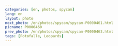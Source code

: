 ```yaml
---
categories: [en, photos, spycam]
lang: en
layout: photo
next_photo: /en/photos/spycam/spycam-P0000461.html
picname: P0000460
prev_photo: /en/photos/spycam/spycam-P0000463.html
tags: [Fotofalle, Leopards]
---
```

